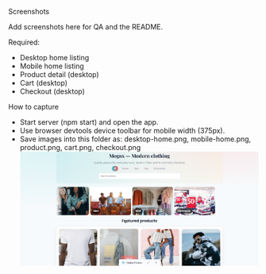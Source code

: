 Screenshots

Add screenshots here for QA and the README.

Required:
- Desktop home listing
- Mobile home listing
- Product detail (desktop)
- Cart (desktop)
- Checkout (desktop)

How to capture
- Start server (npm start) and open the app.
- Use browser devtools device toolbar for mobile width (375px).
- Save images into this folder as: desktop-home.png, mobile-home.png, product.png, cart.png, checkout.png
![alt text](<Screenshot 2025-09-24 205944.png>)